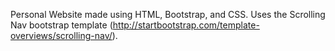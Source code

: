 Personal Website made using HTML, Bootstrap, and CSS.
Uses the Scrolling Nav bootstrap template (http://startbootstrap.com/template-overviews/scrolling-nav/).
